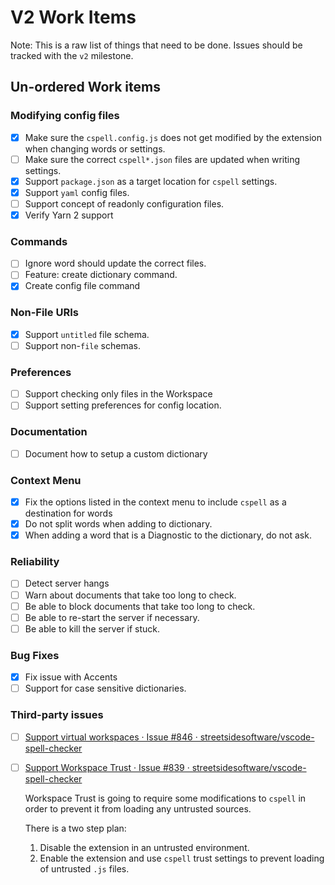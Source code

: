 # V2 Work Items

Note: This is a raw list of things that need to be done.
Issues should be tracked with the `v2` milestone.

## Un-ordered Work items

### Modifying config files

-   [x] Make sure the `cspell.config.js` does not get modified by the extension when changing words or settings.
-   [ ] Make sure the correct `cspell*.json` files are updated when writing settings.
-   [x] Support `package.json` as a target location for `cspell` settings.
-   [x] Support `yaml` config files.
-   [ ] Support concept of readonly configuration files.
-   [x] Verify Yarn 2 support

### Commands

-   [ ] Ignore word should update the correct files.
-   [ ] Feature: create dictionary command.
-   [x] Create config file command

### Non-File URIs

-   [x] Support `untitled` file schema.
-   [ ] Support non-`file` schemas.

### Preferences

-   [ ] Support checking only files in the Workspace
-   [ ] Support setting preferences for config location.

### Documentation

-   [ ] Document how to setup a custom dictionary

### Context Menu

-   [x] Fix the options listed in the context menu to include `cspell` as a destination for words
-   [x] Do not split words when adding to dictionary.
-   [x] When adding a word that is a Diagnostic to the dictionary, do not ask.

### Reliability

-   [ ] Detect server hangs
-   [ ] Warn about documents that take too long to check.
-   [ ] Be able to block documents that take too long to check.
-   [ ] Be able to re-start the server if necessary.
-   [ ] Be able to kill the server if stuck.

### Bug Fixes

-   [x] Fix issue with Accents
-   [ ] Support for case sensitive dictionaries.

### Third-party issues

-   [ ] [Support virtual workspaces · Issue #846 · streetsidesoftware/vscode-spell-checker](https://github.com/streetsidesoftware/vscode-spell-checker/issues/846)
-   [ ] [Support Workspace Trust · Issue #839 · streetsidesoftware/vscode-spell-checker](https://github.com/streetsidesoftware/vscode-spell-checker/issues/839)

    Workspace Trust is going to require some modifications to `cspell` in order to prevent it from
    loading any untrusted sources.

    There is a two step plan:

    1. Disable the extension in an untrusted environment.
    2. Enable the extension and use `cspell` trust settings to prevent loading of untrusted `.js` files.
